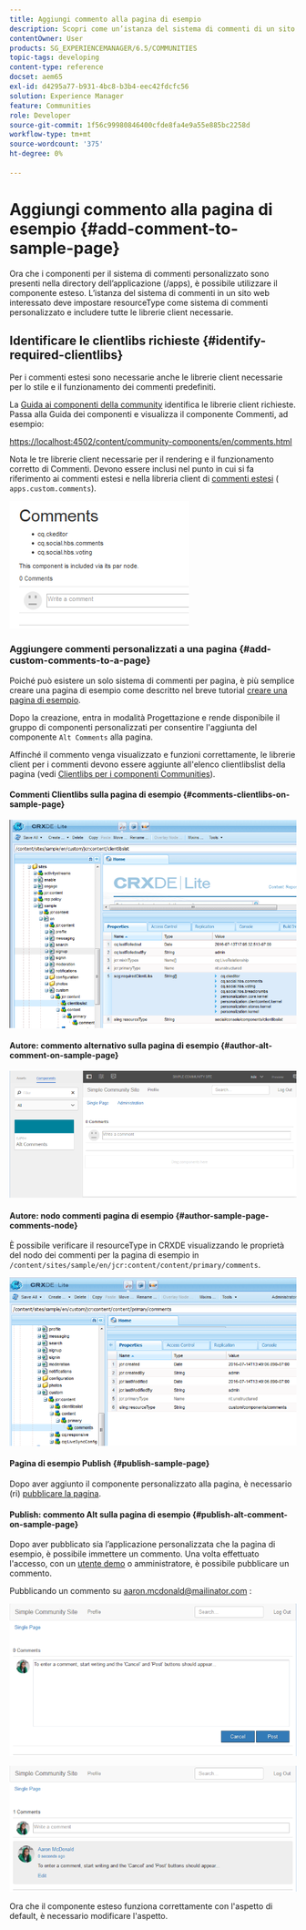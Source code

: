 ```yaml
---
title: Aggiungi commento alla pagina di esempio
description: Scopri come un’istanza del sistema di commenti di un sito web deve impostare resourceType come sistema di commenti personalizzato e includere tutte le librerie client necessarie.
contentOwner: User
products: SG_EXPERIENCEMANAGER/6.5/COMMUNITIES
topic-tags: developing
content-type: reference
docset: aem65
exl-id: d4295a77-b931-4bc8-b3b4-eec42fdcfc56
solution: Experience Manager
feature: Communities
role: Developer
source-git-commit: 1f56c99980846400cfde8fa4e9a55e885bc2258d
workflow-type: tm+mt
source-wordcount: '375'
ht-degree: 0%

---
```


# Aggiungi commento alla pagina di esempio  {#add-comment-to-sample-page}

Ora che i componenti per il sistema di commenti personalizzato sono presenti nella directory dell’applicazione (/apps), è possibile utilizzare il componente esteso. L’istanza del sistema di commenti in un sito web interessato deve impostare resourceType come sistema di commenti personalizzato e includere tutte le librerie client necessarie.

## Identificare le clientlibs richieste {#identify-required-clientlibs}

Per i commenti estesi sono necessarie anche le librerie client necessarie per lo stile e il funzionamento dei commenti predefiniti.

La [Guida ai componenti della community](/help/communities/components-guide.md) identifica le librerie client richieste. Passa alla Guida dei componenti e visualizza il componente Commenti, ad esempio:

[https://localhost:4502/content/community-components/en/comments.html](https://localhost:4502/content/community-components/en/comments.html)

Nota le tre librerie client necessarie per il rendering e il funzionamento corretto di Commenti. Devono essere inclusi nel punto in cui si fa riferimento ai commenti estesi e nella libreria client di [commenti estesi](/help/communities/extend-create-components.md#create-a-client-library-folder) ( `apps.custom.comments`).

![commenti-componente1](assets/comments-component1.png)

### Aggiungere commenti personalizzati a una pagina {#add-custom-comments-to-a-page}

Poiché può esistere un solo sistema di commenti per pagina, è più semplice creare una pagina di esempio come descritto nel breve tutorial [creare una pagina di esempio](/help/communities/create-sample-page.md).

Dopo la creazione, entra in modalità Progettazione e rende disponibile il gruppo di componenti personalizzati per consentire l&#39;aggiunta del componente `Alt Comments` alla pagina.

Affinché il commento venga visualizzato e funzioni correttamente, le librerie client per i commenti devono essere aggiunte all&#39;elenco clientlibslist della pagina (vedi [Clientlibs per i componenti Communities](/help/communities/clientlibs.md)).

#### Commenti Clientlibs sulla pagina di esempio {#comments-clientlibs-on-sample-page}

![commenti-clientlibs-crxde](assets/comments-clientlibs-crxde.png)

#### Autore: commento alternativo sulla pagina di esempio {#author-alt-comment-on-sample-page}

![alt-commento](assets/alt-comment.png)

#### Autore: nodo commenti pagina di esempio {#author-sample-page-comments-node}

È possibile verificare il resourceType in CRXDE visualizzando le proprietà del nodo dei commenti per la pagina di esempio in `/content/sites/sample/en/jcr:content/content/primary/comments`.

![verify-comment-crxde](assets/verify-comment-crxde.png)

#### Pagina di esempio Publish {#publish-sample-page}

Dopo aver aggiunto il componente personalizzato alla pagina, è necessario (ri) [pubblicare la pagina](/help/communities/sites-console.md#publishing-the-site).

#### Publish: commento Alt sulla pagina di esempio {#publish-alt-comment-on-sample-page}

Dopo aver pubblicato sia l’applicazione personalizzata che la pagina di esempio, è possibile immettere un commento. Una volta effettuato l&#39;accesso, con un [utente demo](/help/communities/tutorials.md#demo-users) o amministratore, è possibile pubblicare un commento.

Pubblicando un commento su aaron.mcdonald@mailinator.com :

![publish-alt-comment](assets/publish-alt-comment.png)

![publish-alt-comment1](assets/publish-alt-comment1.png)

Ora che il componente esteso funziona correttamente con l&#39;aspetto di default, è necessario modificare l&#39;aspetto.
